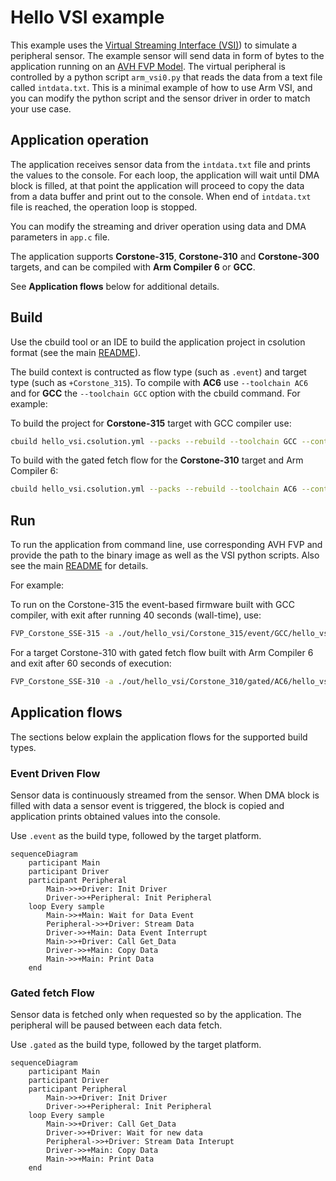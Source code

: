 # Hello VSI example

This example uses the [Virtual Streaming Interface (VSI)](https://arm-software.github.io/AVH/main/simulation/html/group__arm__vsi.html)) to simulate a peripheral sensor. The example sensor will send data in form of bytes to the application running on an [AVH FVP Model](https://arm-software.github.io/AVH/main/overview/html/index.html). The virtual peripheral is controlled by a python script `arm_vsi0.py` that reads the data from a text file called `intdata.txt`. This is a minimal example of how to use Arm VSI, and you can modify the python script and the sensor driver in order to match your use case.


## Application operation

The application receives sensor data from the `intdata.txt` file and prints the values to the console. For each loop, the application will wait until DMA block is filled, at that point the application will proceed to copy the data from a data buffer and print out to the console. When end of `intdata.txt` file is reached, the operation loop is stopped.

You can modify the streaming and driver operation using data and DMA parameters in `app.c` file.

The application supports **Corstone-315**, **Corstone-310** and **Corstone-300** targets, and can be compiled with **Arm Compiler 6** or **GCC**.

See **Application flows** below for additional details.

## Build

Use the cbuild tool or an IDE to build the application project in csolution format (see the main [README](../README.md)).

The build context is contructed as flow type (such as `.event`) and target type (such as `+Corstone_315`). To compile with **AC6** use `--toolchain AC6` and for **GCC** the `--toolchain GCC` option with the cbuild command. For example:

To build the project for **Corstone-315** target with GCC compiler use:

```bash
cbuild hello_vsi.csolution.yml --packs --rebuild --toolchain GCC --context .event+Corstone_315
```

To build with the gated fetch flow for the **Corstone-310** target and Arm Compiler 6:

```bash
cbuild hello_vsi.csolution.yml --packs --rebuild --toolchain AC6 --context .gated+Corstone_310
```

## Run

To run the application from command line, use corresponding AVH FVP and provide the path to the binary image as well as the VSI python scripts. Also see the main [README](../README.md) for details.

For example:

To run on the Corstone-315 the event-based firmware built with GCC compiler, with exit after running 40 seconds (wall-time), use:

```bash
FVP_Corstone_SSE-315 -a ./out/hello_vsi/Corstone_315/event/GCC/hello_vsi.elf -C mps4_board.v_path=./source/vsi/data_sensor_py/ --timelimit 40
```

For a target Corstone-310 with gated fetch flow built with Arm Compiler 6 and exit after 60 seconds of execution:

```bash
FVP_Corstone_SSE-310 -a ./out/hello_vsi/Corstone_310/gated/AC6/hello_vsi.axf -C mps3_board.v_path=./source/vsi/data_sensor_py/ --timelimit 40
```


## Application flows

The sections below explain the application flows for the supported build types.

### Event Driven Flow

Sensor data is continuously streamed from the sensor. When DMA block is filled with data a sensor event is triggered, the block is copied and application prints obtained values into the console.

Use `.event` as the build type, followed by the target platform.

```mermaid
sequenceDiagram
    participant Main
    participant Driver
    participant Peripheral
        Main->>+Driver: Init Driver 
        Driver->>+Peripheral: Init Peripheral
    loop Every sample
        Main->>+Main: Wait for Data Event
        Peripheral->>+Driver: Stream Data
        Driver->>+Main: Data Event Interrupt
        Main->>+Driver: Call Get_Data
        Driver->>+Main: Copy Data
        Main->>+Main: Print Data
    end
```

### Gated fetch Flow

Sensor data is fetched only when requested so by the application. The peripheral will be paused between each data fetch.

Use `.gated` as the build type, followed by the target platform.

```mermaid
sequenceDiagram
    participant Main
    participant Driver
    participant Peripheral
        Main->>+Driver: Init Driver 
        Driver->>+Peripheral: Init Peripheral
    loop Every sample 
        Main->>+Driver: Call Get_Data
        Driver->>+Driver: Wait for new data
        Peripheral->>+Driver: Stream Data Interupt
        Driver->>+Main: Copy Data
        Main->>+Main: Print Data
    end
```

